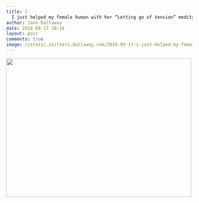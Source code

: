 ```yaml
---
title: |
  I just helped my female human with her “Letting go of tension” meditation
author: Jane Dallaway
date: 2018-09-17 10:16
layout: post
comments: true
image: //static.skitters.dallaway.com/2018-09-17-i-just-helped-my-female-human-with-her--letting-go-of-tension--meditation-thumb-1-IMG-7084.jpg
---
```


<div>
        <a href="//static.skitters.dallaway.com/2018-09-17-i-just-helped-my-female-human-with-her--letting-go-of-tension--meditation-fullsize-1-IMG-7084.jpg">
          <img src="//static.skitters.dallaway.com/2018-09-17-i-just-helped-my-female-human-with-her--letting-go-of-tension--meditation-thumb-1-IMG-7084.jpg" width="500" height="375"/>
        </a>
      </div>


  
      